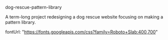 dog-rescue-pattern-library

A term-long project redesigning a dog rescue website focusing on making a pattern library.

fontUrl: "https://fonts.googleapis.com/css?family=Roboto+Slab:400,700"
